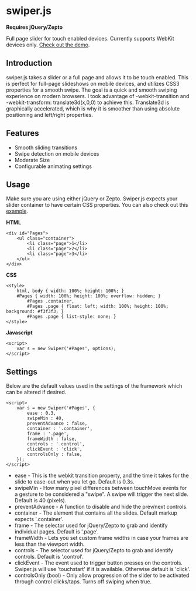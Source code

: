 # swiper.js

**Requires jQuery/Zepto**

Full page slider for touch enabled devices.  Currently supports WebKit devices only.  [Check out the demo](http://dezignhero.github.io/swiper.js/).

## Introduction

swiper.js takes a slider or a full page and allows it to be touch enabled.  This is perfect for full-page slideshows on mobile devices, and utilizes CSS3 properties for a smooth swipe.  The goal is a quick and smooth swiping experience on modern browsers.  I took advantage of -webkit-transition and -webkit-transform: translate3d(x,0,0) to achieve this.  Translate3d is graphically accelerated, which is why it is smoother than using absolute positioning and left/right properties.

## Features

* Smooth sliding transitions
* Swipe detection on mobile devices
* Moderate Size
* Configurable animating settings

## Usage

Make sure you are using either jQuery or Zepto.  Swiper.js expects your slider container to have certain CSS properties.  You can also check out this [example](http://dh-javascript.github.io/swiper.js/).


**HTML**

	<div id="Pages">
		<ul class="container">
			<li class="page">1</li>
			<li class="page">2</li>
			<li class="page">3</li>
		</ul>
	</div>

**CSS**

	<style>
		html, body { width: 100%; height: 100%; }
		#Pages { width: 100%; height: 100%; overflow: hidden; }
			#Pages .container,
			#Pages .page { float: left; width: 100%; height: 100%; background: #f3f3f3; }
			#Pages .page { list-style: none; }
	</style>

**Javascript**

	<script>
		var s = new Swiper('#Pages', options);
	</script>

## Settings

Below are the default values used in the settings of the framework which can be altered if desired.

	<script>
		var s = new Swiper('#Pages', {
			ease : 0.3,
			swipeMin : 40,
			preventAdvance : false,
			container : '.container',
			frame : '.page',
			frameWidth : false,
			controls : '.control',
			clickEvent : 'click',
			controlsOnly : false,
		});
	</script>

* ease - This is the webkit transition property, and the time it takes for the slide to ease-out when you let go.  Default is 0.3s.
* swipeMin - How many pixel differences between touchMove events for a gesture to be considered a "swipe".  A swipe will trigger the next slide.  Default is 40 (pixels).
* preventAdvance - A function to disable and hide the prev/next controls. 
* container - The element that contains all the slides.  Default markup expects '.container'.
* frame - The selector used for jQuery/Zepto to grab and identify individual pages.  Default is '.page'.
* frameWidth - Lets you set custom frame widths in case your frames are less than the viewport width.
* controls - The selector used for jQuery/Zepto to grab and identify controls.  Default is '.control'.
* clickEvent - The event used to trigger button presses on the controls.  Swiper.js will use 'touchstart' if it is available.  Otherwise default is 'click'.
* controlsOnly (bool) - Only allow progression of the slider to be activated through control clicks/taps.  Turns off swiping when true.
